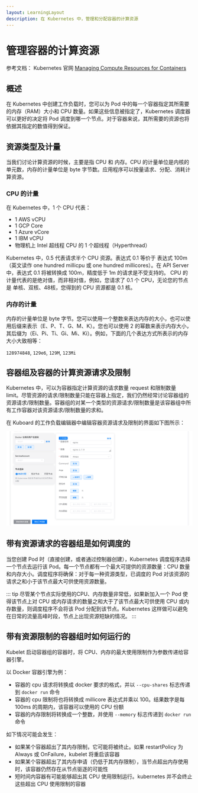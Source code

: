 ```yaml
---
layout: LearningLayout
description: 在 Kubernetes 中，管理和分配容器的计算资源
---
```


# 管理容器的计算资源

参考文档： Kubernetes 官网 [Managing Compute Resources for Containers](https://kubernetes.io/docs/concepts/configuration/manage-compute-resources-container/)

## 概述

在 Kubernetes 中创建工作负载时，您可以为 Pod 中的每一个容器指定其所需要的内存（RAM）大小和 CPU 数量。如果这些信息被指定了，Kubernetes 调度器可以更好的决定将 Pod 调度到哪一个节点。对于容器来说，其所需要的资源也将依据其指定的数值得到保证。

## 资源类型及计量

当我们讨论计算资源的时候，主要是指 CPU 和 内存。CPU 的计量单位是内核的单元数，内存的计量单位是 byte 字节数。应用程序可以按量请求、分配、消耗计算资源。

### CPU 的计量

在 Kubernetes 中，1 个 CPU 代表：
* 1 AWS vCPU
* 1 GCP Core
* 1 Azure vCore
* 1 IBM vCPU
* 物理机上 Intel 超线程 CPU 的 1 个超线程（Hyperthread）

Kubernetes 中，0.5 代表请求半个 CPU 资源。表达式 0.1 等价于 表达式 100m （英文读作 one hundred millicpu 或 one hundred millicores）。在 API Server 中，表达式 0.1 将被转换成 100m，精度低于 1m 的请求是不受支持的。 CPU 的计量代表的是绝对值，而非相对值，例如，您请求了 0.1 个 CPU，无论您的节点是 单核、双核、48核，您得到的 CPU 资源都是 0.1 核。

### 内存的计量

内存的计量单位是 byte 字节。您可以使用一个整数来表达内存的大小，也可以使用后缀来表示（E、P、T、G、M、K）。您也可以使用 2 的幂数来表示内存大小，其后缀为（Ei、Pi、Ti、Gi、Mi、Ki）。例如，下面的几个表达方式所表示的内存大小大致相等：

`128974848`, `129e6`, `129M`, `123Mi`

## 容器组及容器的计算资源请求及限制

Kubernetes 中，可以为容器指定计算资源的请求数量 request 和限制数量 limit。尽管资源的请求/限制数量只能在容器上指定，我们仍然经常讨论容器组的资源请求/限制数量。容器组的对某一个类型的资源请求/限制数量是该容器组中所有工作容器对该资源请求/限制数量的求和。

在 Kuboard 的工作负载编辑器中编辑容器资源请求及限制的界面如下图所示：

![image-20190908193257183](./computing-resource.assets/image-20190908193257183.png)

## 带有资源请求的容器组是如何调度的

当您创建 Pod 时（直接创建，或者通过控制器创建），Kubernetes 调度程序选择一个节点去运行该 Pod。每一个节点都有一个最大可提供的资源数量：CPU 数量和内存大小。调度程序将确保：对于每一种资源类型，已调度的 Pod 对该资源的请求之和小于该节点最大可供使用资源数量。

::: tip
尽管某个节点实际使用的CPU、内存数量非常低，如果新加入一个 Pod 使得该节点上对 CPU 或内存请求的数量之和大于了该节点最大可供使用 CPU 或内存数量，则调度程序不会将该 Pod 分配到该节点。Kubernetes 这样做可以避免在日常的流量高峰时段，节点上出现资源短缺的情况。
:::

## 带有资源限制的容器组时如何运行的

Kubelet 启动容器组的容器时，将 CPU、内存的最大使用限制作为参数传递给容器引擎。

以 Docker 容器引擎为例：

* 容器的 cpu 请求将转换成 docker 要求的格式，并以 `--cpu-shares` 标志传递到 `docker run` 命令
* 容器的 cpu 限制将也将转换成 millicore 表达式并乘以 100。结果数字是每 100ms 的周期内，该容器可以使用的 CPU 份额
* 容器的内存限制将转换成一个整数，并使用 `--memory` 标志传递到 `docker run` 命令

如下情况可能会发生：

* 如果某个容器超出了其内存限制，它可能将被终止。如果 restartPolicy 为 Always 或 OnFailure，kubelet 将重启该容器
* 如果某个容器超出了其内存申请（仍低于其内存限制），当节点超出内存使用时，该容器仍然存在从节点驱逐的可能性
* 短时间内容器有可能能够超出其 CPU 使用限制运行。kubernetes 并不会终止这些超出 CPU 使用限制的容器
